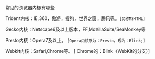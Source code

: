 常见的浏览器内核有哪些


Trident内核：IE,360，傲游，搜狗，世界之窗，腾讯等。`[又称MSHTML]`

Gecko内核：Netscape6及以上版本，FF,MozillaSuite/SeaMonkey等

Presto内核：Opera7及以上。 `[Opera内核原为：Presto，现为：Blink;]`

Webkit内核：Safari,Chrome等。 [ Chrome的：Blink（WebKit的分支）]

